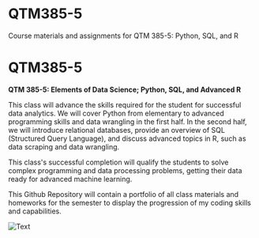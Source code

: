# QTM385-5
Course materials and assignments for QTM 385-5: Python, SQL, and R

# QTM385-5
**QTM 385-5: Elements of Data Science; Python, SQL, and Advanced R**

This class will advance the skills required for the student for successful data analytics. 
We will cover Python from elementary to advanced programming skills and data wrangling in the first half. 
In the second half, we will introduce relational databases, provide an overview of SQL (Structured Query Language), 
and discuss advanced topics in R, such as data scraping and data wrangling. 

This class's successful completion will qualify the students to solve complex programming and data processing problems, 
getting their data ready for advanced machine learning.

This Github Repository will contain a portfolio of all class materials and homeworks for the semester
to display the progression of my coding skills and capabilities.

![Text](https://www.freecodecamp.org/news/content/images/size/w2000/2021/08/chris-ried-ieic5Tq8YMk-unsplash.jpg)
